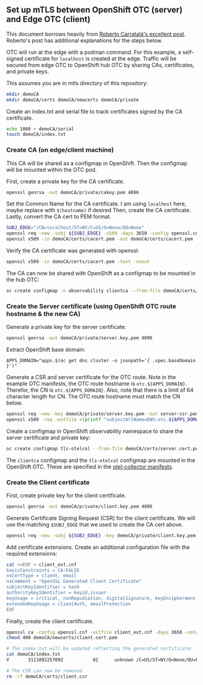 ## Set up mTLS between OpenShift OTC (server) and Edge OTC (client)

This document borrows heavily from [Roberto Carratalá's excellent post](https://rcarrata.com/openshift/mtls-ingress-controller/).
Roberto's post has additional explanations for the steps below.

OTC will run at the edge with a podman command. For this example, a self-signed certificate for `localhost`
is created at the edge. Traffic will be secured from edge OTC to OpenShift hub OTC by sharing CAs, certificates, and private keys.

This assumes you are in mtls directory of this repository:

```bash
mkdir demoCA
mkdir demoCA/certs demoCA/newcerts demoCA/private
```

Create an index.txt and serial file to track certificates signed by the CA certificate.

```bash
echo 1000 > demoCA/serial
touch demoCA/index.txt
```

### Create CA (on edge/client machine)

This CA will be shared as a configmap in OpenShift.
Then the configmap will be mounted within the OTC pod.

First, create a private key for the CA certificate.

```bash
openssl genrsa -out demoCA/private/cakey.pem 4096
```

Set the Common Name for the CA certificate.
I am using `localhost` here, maybe replace with `$(hostname)` if desired
Then, create the CA certificate.
Lastly, convert the CA cert to PEM format.

```bash
SUBJ_EDGE="/CN=localhost/ST=NY/C=US/O=None/OU=None"
openssl req -new -subj ${SUBJ_EDGE} -x509 -days 3650 -config openssl.cnf -key demoCA/private/cakey.pem -out demoCA/certs/cacert.pem
openssl x509 -in demoCA/certs/cacert.pem -out demoCA/certs/cacert.pem -outform PEM
```

Verify the CA certificate was  generated with openssl:

```bash
openssl x509 -in demoCA/certs/cacert.pem -text -noout
```

The CA can now be shared with OpenShift as a configmap to be mounted in the hub OTC:

```bash
oc create configmap -n observability clientca --from-file demoCA/certs/cacert.pem
```

### Create the Server certificate (using OpenShift OTC route hostname & the new CA)

Generate a private key for the server certificate:

```bash
openssl genrsa -out demoCA/private/server.key.pem 4096
```

Extract OpenShift base domain:

```
APPS_DOMAIN="apps.$(oc get dns cluster -o jsonpath='{ .spec.baseDomain }')"
```

Generate a CSR and server certificate for the OTC route.
Note in the example OTC manifests, the OTC route hostname is
`otc.${APPS_DOMAIN}`. Therefor, the CN is `otc.${APPS_DOMAIN}`. Also, note that
there is a limit of 64 character length for CN. The OTC route hostname must match the CN below.

```bash
openssl req -new -key demoCA/private/server.key.pem -out server-csr.pem -subj "/CN=otc.${APPS_DOMAIN}"
openssl x509 -req -extfile <(printf "subjectAltName=DNS:otc.${APPS_DOMAIN}") -in server-csr.pem -CA demoCA/certs/cacert.pem -CAkey demoCA/private/cakey.pem -CAcreateserial -out demoCA/certs/server.cert.pem -days 365 -sha256
```

Create a configmap in OpenShift observability namespace to share the server certificate and private key:

```bash
oc create configmap tls-otelcol --from-file demoCA/certs/server.cert.pem --from-file demoCA/private/server.key.pem -n observability
```

The `clientca` configmap and the `tls-otelcol` configmap are mounted in the OpenShift OTC. These are
specified in the [otel-collector manifests](../otel-collector/kustomization.yaml).

### Create the Client certificate

First, create private key for the client certificate.

```bash
openssl genrsa -out demoCA/private/client.key.pem 4096
```

Generate Certificate Signing Request (CSR) for the client certificate.
We will use the matching `$SUBJ_EDGE` that we used to create the CA cert above.

```bash
openssl req -new -subj ${SUBJ_EDGE} -key demoCA/private/client.key.pem -out demoCA/certs/client.csr
```

Add certificate extensions. Create an additional configuration file with the required extensions:

```bash
cat <<EOF > client_ext.cnf
basicConstraints = CA:FALSE
nsCertType = client, email
nsComment = "OpenSSL Generated Client Certificate"
subjectKeyIdentifier = hash
authorityKeyIdentifier = keyid,issuer
keyUsage = critical, nonRepudiation, digitalSignature, keyEncipherment
extendedKeyUsage = clientAuth, emailProtection
EOF
```

Finally, create the client certificate.

```bash
openssl ca -config openssl.cnf -extfile client_ext.cnf -days 3650 -notext -batch -in demoCA/certs/client.csr -out demoCA/newcerts/client.cert.pem
chmod 400 demoCA/newcerts/client.cert.pem

# The index.txt will be updated reflecting the generated certificate:
cat demoCA/index.txt
V       311109225709Z           02      unknown /C=US/ST=NY/O=None/OU=None/CN=localhost

# The CSR can now be removed
rm -rf demoCA/certs/client.csr
```
